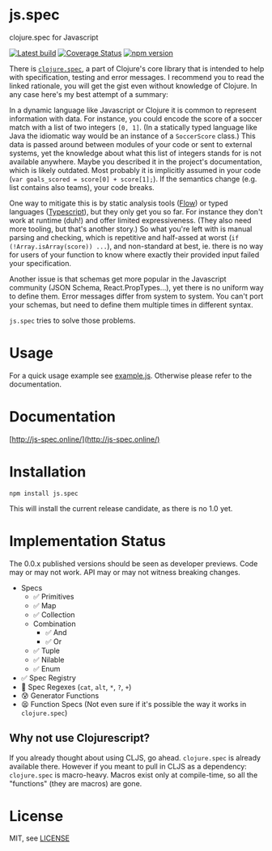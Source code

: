 # js.spec

clojure.spec for Javascript

[![Latest build](https://travis-ci.org/prayerslayer/js.spec.svg)](https://travis-ci.org/prayerslayer/js.spec)
[![Coverage Status](https://coveralls.io/repos/github/prayerslayer/js.spec/badge.svg?branch=master)](https://coveralls.io/github/prayerslayer/js.spec?branch=master)
[![npm version](https://badge.fury.io/js/js.spec.svg)](https://badge.fury.io/js/js.spec)

There is [`clojure.spec`](http://clojure.org/about/spec), a part of Clojure's core library that is intended to help with specification, testing and error messages. I recommend you to read the linked rationale, you will get the gist even without knowledge of Clojure. In any case here's my best attempt of a summary:

In a dynamic language like Javascript or Clojure it is common to represent information with data. For instance, you could encode the score of a soccer match with a list of two integers `[0, 1]`. (In a statically typed language like Java the idiomatic way would be an instance of a `SoccerScore` class.) This data is passed around between modules of your code or sent to external systems, yet the knowledge about what this list of integers stands for is not available anywhere. Maybe you described it in the project's documentation, which is likely outdated. Most probably it is implicitly assumed in your code (`var goals_scored = score[0] + score[1];`). If the semantics change (e.g. list contains also teams), your code breaks.

One way to mitigate this is by static analysis tools ([Flow](https://github.com/facebook/flow)) or typed languages ([Typescript](https://www.typescriptlang.org/)), but they only get you so far. For instance they don't work at runtime (duh!) and offer limited expressiveness. (They also need more tooling, but that's another story.) So what you're left with is manual parsing and checking, which is repetitive and half-assed at worst (`if (!Array.isArray(score)) ...`), and non-standard at best, ie. there is no way for users of your function to know where exactly their provided input failed your specification.

Another issue is that schemas get more popular in the Javascript community (JSON Schema, React.PropTypes...), yet there is no uniform way to define them. Error messages differ from system to system. You can't port your schemas, but need to define them multiple times in different syntax.

`js.spec` tries to solve those problems.

# Usage

For a quick usage example see [example.js](example.js). Otherwise please refer to the documentation.

# Documentation

[http://js-spec.online/](http://js-spec.online/)

# Installation

    npm install js.spec
    
This will install the current release candidate, as there is no 1.0 yet.

# Implementation Status

The 0.0.x published versions should be seen as developer previews. Code may or may not work. API may or may not witness breaking changes.

* Specs
  * ✅ Primitives
  * ✅ Map
  * ✅ Collection
  * Combination
    * ✅ And
    * ✅ Or
  * ✅ Tuple
  * ✅ Nilable
  * ✅ Enum
* ✅ Spec Registry
* :construction: Spec Regexes (`cat`, `alt`, `*`, `?`, `+`)
* 😰 Generator Functions
* 😫 Function Specs (Not even sure if it's possible the way it works in `clojure.spec`)

## Why not use Clojurescript?

If you already thought about using CLJS, go ahead. `clojure.spec` is already available there. However if you meant to pull in CLJS as a dependency: `clojure.spec` is macro-heavy. Macros exist only at compile-time, so all the "functions" (they are macros) are gone.

# License

MIT, see [LICENSE](LICENSE.md)
